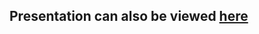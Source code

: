 ## Presentation can also be viewed <a href = "https://github.com/psifrous/Kryptonic/blob/master/Presentation/Pandas.pdf"> <b>here</b></a>
